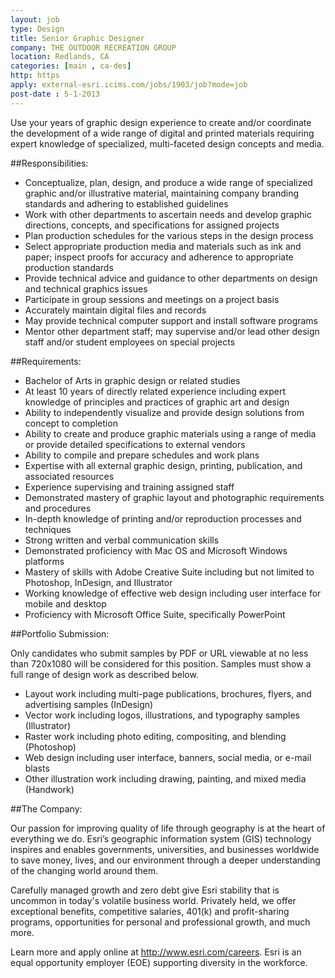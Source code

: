 ```yaml
---
layout: job
type: Design
title: Senior Graphic Designer
company: THE OUTDOOR RECREATION GROUP
location: Redlands, CA
categories: [main , ca-des]
http: https
apply: external-esri.icims.com/jobs/1903/job?mode=job
post-date : 5-1-2013
---
```


Use your years of graphic design experience to create and/or coordinate the development of a wide range of digital and printed materials requiring expert knowledge of specialized, multi-faceted design concepts and media. 

##Responsibilities:

* Conceptualize, plan, design, and produce a wide range of specialized graphic and/or illustrative material, maintaining company branding standards and adhering to established guidelines
* Work with other departments to ascertain needs and develop graphic directions, concepts, and specifications for assigned projects
* Plan production schedules for the various steps in the design process
* Select appropriate production media and materials such as ink and paper; inspect proofs for accuracy and adherence to appropriate production standards
* Provide technical advice and guidance to other departments on design and technical graphics issues
* Participate in group sessions and meetings on a project basis
* Accurately maintain digital files and records
* May provide technical computer support and install software programs
* Mentor other department staff; may supervise and/or lead other design staff and/or student employees on special projects

##Requirements:

* Bachelor of Arts in graphic design or related studies
* At least 10 years of directly related experience including expert knowledge of principles and practices of graphic art and design
* Ability to independently visualize and provide design solutions from concept to completion
* Ability to create and produce graphic materials using a range of media or provide detailed specifications to external vendors
* Ability to compile and prepare schedules and work plans
* Expertise with all external graphic design, printing, publication, and associated resources
* Experience supervising and training assigned staff
* Demonstrated mastery of graphic layout and photographic requirements and procedures
* In-depth knowledge of printing and/or reproduction processes and techniques
* Strong written and verbal communication skills
* Demonstrated proficiency with Mac OS and Microsoft Windows platforms
* Mastery of skills with Adobe Creative Suite including but not limited to Photoshop, InDesign, and Illustrator
* Working knowledge of effective web design including user interface for mobile and desktop  
* Proficiency with Microsoft Office Suite, specifically PowerPoint

##Portfolio Submission:

Only candidates who submit samples by PDF or URL viewable at no less than 720x1080 will be considered for this position. Samples must show a full range of design work as described below.

* Layout work including multi-page publications, brochures, flyers, and advertising samples (InDesign)
* Vector work including logos, illustrations, and typography samples (Illustrator)
* Raster work including photo editing, compositing, and blending (Photoshop)
* Web design including user interface, banners, social media, or e-mail blasts
* Other illustration work including drawing, painting, and mixed media (Handwork) 

##The Company:

Our passion for improving quality of life through geography is at the heart of everything we do. Esri’s geographic information system (GIS) technology inspires and enables governments, universities, and businesses worldwide to save money, lives, and our environment through a deeper understanding of the changing world around them.

Carefully managed growth and zero debt give Esri stability that is uncommon in today's volatile business world. Privately held, we offer exceptional benefits, competitive salaries, 401(k) and profit-sharing programs, opportunities for personal and professional growth, and much more.

Learn more and apply online at <http://www.esri.com/careers>. Esri is an equal opportunity employer (EOE) supporting diversity in the workforce.